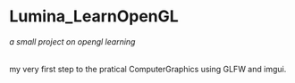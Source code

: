 # Lumina_LearnOpenGL

###### a small project on opengl learning

my very first step to the pratical ComputerGraphics using GLFW and imgui.
